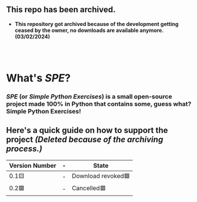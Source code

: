 ## This repo has been archived.
* **This repository got archived because of the development getting ceased by the owner, no downloads are available anymore. (03/02/2024)**

&nbsp;  
&nbsp;  

# What's _**SPE**_?
### ***SPE*** (or ***Simple Python Exercises***) is a small open-source project made 100% in Python that contains some, guess what? Simple Python Exercises!

## Here's a quick guide on how to support the project _(Deleted because of the archiving process.)_

|Version Number|-|State|
|-|-|-|
|0.1🟨|-|Download revoked🟥|
|0.2🟥|-|Cancelled🟥|

